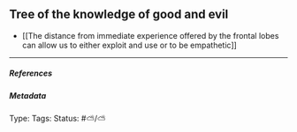 ## Tree of the knowledge of good and evil # 

- [[The distance from immediate experience offered by the frontal lobes can allow us to either exploit and use or to be empathetic]]

___

##### References



##### Metadata

Type: 
Tags:
Status: #⛅️/⛅️
